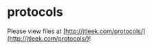 protocols
=========

Please view files at [http://jtleek.com/protocols/](http://jtleek.com/protocols/)!
